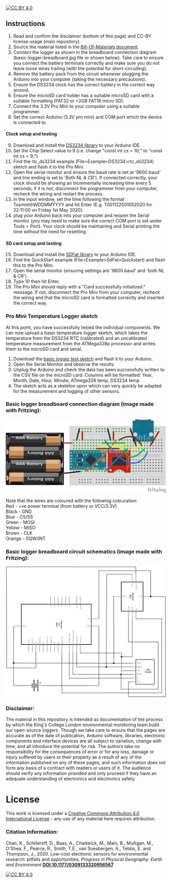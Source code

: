 [![CC BY 4.0][cc-by-shield]][cc-by]

## Instructions
1. Read and confirm the disclaimer (bottom of this page) and CC-BY license usage (main repository).
2. Source the material listed in the [Bill-Of-Materials document](https://docs.google.com/spreadsheets/d/1BAKtbqieHCemCTPPsL36uj2QXcKh0NGoTecxeYXc90M).
3. Connect the logger as shown in the breadboard connection diagram (basic-logger-breadboard.jpg file or shown below). Take care to ensure you connect the battery terminals correctly and make sure you do not leave loose wires trailing (with the potential for short-circuiting).
4. Remove the battery pack from the circuit whenever plugging the Arduino into your computer (taking the necessary precautions).
5. Ensure the DS3234 clock has the correct battery in the correct way around.
6. Ensure the microSD card holder has a suitable microSD card with a suitable formatting (FAT32 or <2GB FAT16 micro SD).
7. Connect the 3.3V Pro Mini to your computer using a suitable programmer.
8. Set the correct Arduino (3.3V pro mini) and COM port which the device is connected to.
#### Clock setup and testing
9. Download and install the [DS3234 library](https://github.com/rodan/ds3234) to your Arduino IDE.
10. Set the Chip Select value to 9 (i.e. change "const int cs = 10;" to "const int cs = 9;") 
11. Find the rtc_ds3234 example (File>Example>DS3234>rtc_ds3234) sketch and flash it to the Pro Mini.
12. Open the serial monitor and ensure the baud rate is set at '9600 baud' and line ending is set to 'Both NL & CR'). If connected correctly, your clock should be showing an incrementally increasing time every 5 seconds; if it is not, disconnect the programmer from your computer, recheck the wiring and restart the process.
13. In the input window, set the time following the format TssmmhhWDDMMYYYY and hit Enter (E.g. T001122501052020 for 22:11:00 on Friday 1st May 2020).
14. plug your Arduino back into your computer and reopen the Serial monitor (you may need to make sure the correct COM port is set under Tools > Port). Your clock should be maintaining and Serial printing the time without the need for resetting.

#### SD card setup and testing
15. Download and install the [SDFat library](https://github.com/greiman/SdFat) to your Arduino IDE.
16. Find the QuickStart example (File>Example>SdFat>Quickstart) and flash this to the Pro Mini.
17. Open the serial monitor (ensuring settings are '9600 baud' and 'both NL & CR').
18. Type 10 then hit Enter.
19. The Pro Mini should reply with a "Card successfully initialized." message. If not, disconnect the Pro Mini from your computer, recheck the wiring and that the microSD card is formatted correctly and inserted the correct way.

### Pro Mini Temperature Logger sketch
At this point, you have successfully tested the individual components. We can now upload a basic temperature logger sketch, which takes the temperature from the DS3234 RTC (calibrated) and an uncalibrated temperature measurement from the ATMega328p processor and writes them to the microSD card and serial.
1. Download the [basic logger test sketch](BasicLogger.ino) and flash it to your Arduino.
2. Open the Serial Monitor and observe the results.
3. Unplug the Arduino and check the data has been successfully written to the CSV file on the microSD card. Columns will be formatted:
Year, Month, Date, Hour, Minute, ATmega328 temp, DS3234 temp
4. The sketch acts as a skeleton upon which can very quickly be adapted for the measurement and logging of other sensors.

### Basic logger breadboard connection diagram (image made with Fritzing):

![Basic logger breadboard connection diagram](basic-logger-breadboard.jpg)  

Note that the wires are coloured with the following colouration:  
Red - +ve power terminal (from battery or VCC/3.3V)  
Black - GND  
Blue - CS/SS  
Green - MOSI  
Yellow - MISO  
Brown - CLK  
Orange - SQW/INT  

### Basic logger breadboard circuit schematics (image made with Fritzing):

![Basic ](basic-logger-schematic.jpg)

### Disclaimer: 
The material in this repository is intended as documentation of the process by which the King's College London environmental monitoring team build our open-source loggers. Though we take care to ensure that the pages are accurate as of the date of publication, Arduino software, libraries, electronic components and interface devices are all subject to variation, change with time, and all introduce the potential for risk. The authors take no responsibility for the consequences of error or for any loss, damage or injury suffered by users or their property as a result of any of the information published on any of these pages, and such information does not form any basis of a contract with readers or users of it. The audience should verify any information provided and only proceed if they have an adequate understanding of electronics and electronics safety.

# License
This work is licensed under a [Creative Commons Attribution 4.0 International
License][cc-by] - any use of any material here requires attribution.

### Citation Information:
Chan, K., Schillereff, D., Baas, A., Chadwick, M., Main, B., Mulligan, M., O'Shea, F., Pearce, R., Smith, T.E., van Soesbergen, A., Tebbs, E. and Thompson, J., 2020. Low-cost electronic sensors for environmental research: pitfalls and opportunities. <em>Progress in Physical Geography: Earth and Environment</em> **[DOI:10.1177/0309133320956567](https://doi.org/10.1177/0309133320956567)**

[![CC BY 4.0][cc-by-image]][cc-by]

[cc-by]: http://creativecommons.org/licenses/by/4.0/
[cc-by-image]: https://i.creativecommons.org/l/by/4.0/88x31.png
[cc-by-shield]: https://img.shields.io/badge/License-CC%20BY%204.0-lightgrey.svg
